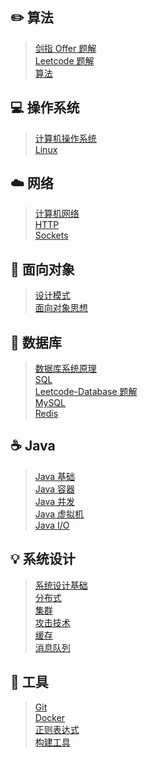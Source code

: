 ##  ✏️ 算法

  > [剑指 Offer 题解](notes/剑指%20offer%20题解.md) </br>
  > [Leetcode 题解](notes/Leetcode%20题解) </br>
  > [算法](notes/算法.md)

## 💻 操作系统

  > [计算机操作系统](notes/计算机操作系统.md) </br>
  > [Linux](notes/Linux.md)

## ☁️ 网络

  > [计算机网络](notes/计算机网络.md) </br>
  > [HTTP](notes/HTTP.md) </br>
  > [Sockets](notes/Sockets.md)

## 👫 面向对象

  > [设计模式](notes/设计模式.md) </br>
  > [面向对象思想](notes/面向对象思想.md)

## 💾 数据库

  > [数据库系统原理](notes/数据库系统原理.md) </br>
  > [SQL](notes/SQL.md) </br>
  > [Leetcode-Database 题解](notes/Leetcode-Database%20题解.md) </br>
  > [MySQL](notes/MySQL.md) </br>
  > [Redis](notes/Redis.md)

## ☕️ Java

  > [Java 基础](notes/Java%20基础.md) </br>
  > [Java 容器](notes/Java%20容器.md) </br>
  > [Java 并发](notes/Java%20并发.md) </br>
  > [Java 虚拟机](notes/Java%20虚拟机.md) </br>
  > [Java I/O](notes/Java%20IO.md)

## 💡 系统设计

  > [系统设计基础](notes/系统设计基础.md) </br>
  > [分布式](notes/分布式.md) </br>
  > [集群](notes/集群.md) </br>
  > [攻击技术](notes/攻击技术.md) </br>
  > [缓存](notes/缓存.md) </br>
  > [消息队列](notes/消息队列.md)

## 🔨 工具

  > [Git](notes/Git.md) </br>
  > [Docker](notes/Docker.md) </br>
  > [正则表达式](notes/正则表达式.md) </br>
  > [构建工具](notes/构建工具.md)